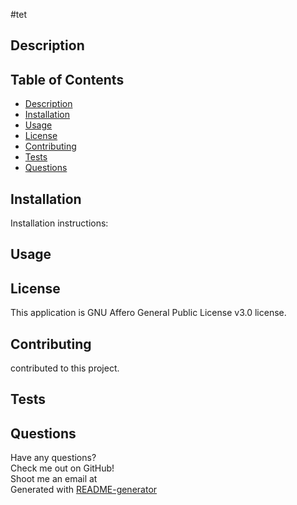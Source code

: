 #tet

## Description


## Table of Contents
 - [Description](#description)<br>
 - [Installation](#installation)<br>
 - [Usage](#installation)<br>
 - [License](#installation)<br>
 - [Contributing](#installation)<br>
 - [Tests](#installation)<br>
 - [Questions](#questions)<br>

## Installation
Installation instructions:


## Usage


## License
This application is GNU Affero General Public License v3.0 license.

## Contributing
 contributed to this project.

## Tests


## Questions
Have any questions?<br>
Check me out on GitHub! [](https://github.com/)<br>
Shoot me an email at <br>
Generated with [README-generator](https://github.com/dmerk2/Professional-README-Generator)

